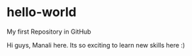 # hello-world
My first Repository in GitHub

Hi guys, Manali here.
Its so exciting to learn new skills here :)
